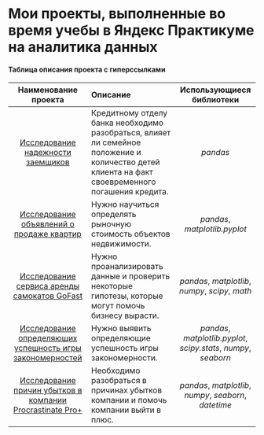 # Мои проекты, выполненные во время учебы в Яндекс Практикуме на аналитика данных

#### Таблица описания проекта с гиперссылками

| Наименование проекта       | Описание               | Использующиеся библиотеки     |
| :--------------------: | :--------------------- |:---------------------------:|
| [Исследование надежности заемщиков](https://github.com/AnnaStimp/MyProjects_YandexPracticum/tree/main/RUS_version/reliability_of_borrowers)    | Кредитному отделу банка необходимо разобраться, влияет ли семейное положение и количество детей клиента на факт своевременного погашения кредита. | *pandas* |
| [Исследование объявлений о продаже квартир](https://github.com/AnnaStimp/MyProjects_YandexPracticum/tree/main/RUS_version/apartments_for_sale) | Нужно научиться определять рыночную стоимость объектов недвижимости. | *pandas*, *matplotlib.pyplot*
| [Исследование сервиса аренды самокатов GoFast](https://github.com/AnnaStimp/MyProjects_YandexPracticum/tree/main/RUS_version/scooter_rental) | Нужно проанализировать данные и проверить некоторые гипотезы, которые могут помочь бизнесу вырасти. | *pandas*, *matplotlib*, *numpy*, *scipy*, *math*
| [Исследование определяющих успешность игры закономерностей](https://github.com/AnnaStimp/MyProjects_YandexPracticum/tree/main/RUS_version/computer_games) | Нужно выявить определяющие успешность игры закономерности. | *pandas*, *matplotlib.pyplot*, *scipy.stats*, *numpy*, *seaborn*
| [Исследование причин убытков в компании Procrastinate Pro+]() | Необходимо разобраться в причинах убытков компании и помочь компании выйти в плюс. | *pandas*, *matplotlib*, *numpy*, *seaborn*, *datetime*
